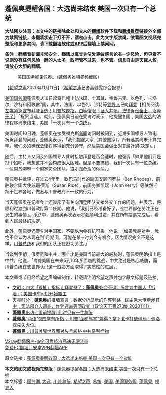  <h2>蓬佩奥提醒各国：大选尚未结束 美国一次只有一个总统</h2> <p class="notice"><b>大陆网友注意：本文中的链接除此处和文末的<a href="https://github.com/bannedbook/fanqiang" >翻墙</a>软件下载和<a href="https://github.com/killgcd/justmysocks/blob/master/README.md">翻墙推荐</a>链接外全部为禁网链接，未翻墙状态下打不开，请勿点击。此为文字版禁闻，欲看图文视频完整版和更多禁闻，请下载<a href="https://github.com/bannedbook/fanqiang">翻墙软件或APP</a>后翻墙上禁闻网。</p><p>备注：翻墙看新闻非常安全，翻墙以真实身份发表敏感言论有一定风险，但只看不说则没有任何风险，翻的人太多，政府管不过来，也不管。信息自由是天赋人权，请放心大胆的翻墙。</b></p>  <div class="entry"> <figure><figcaption><a href="https://www.bannedbook.org/bnews/tag/%e7%be%8e%e5%9b%bd/" class="st_tag internal_tag" rel="tag" title="标签 美国 下的日志">美国</a><a href="https://www.bannedbook.org/bnews/tag/%e5%9b%bd%e5%8a%a1%e5%8d%bf/" class="st_tag internal_tag" rel="tag" title="标签 国务卿 下的日志">国务卿</a><a href="https://www.bannedbook.org/bnews/tag/%E8%93%AC%E4%BD%A9%E5%A5%A5/" class="st_tag internal_tag" rel="tag" title="标签 蓬佩奥 下的日志">蓬佩奥</a>。（蓬佩奥推特视频截图）</figcaption></figure> <p>【<span class='wp_keywordlink_affiliate'><a href="https://www.soundofhope.org" title="希望之声" target="_blank">希望之声</a></span>2020年11月11日】（<a href="https://www.bannedbook.org/bnews/tag/%e5%b8%8c%e6%9c%9b%e4%b9%8b%e5%a3%b0/" class="st_tag internal_tag" rel="tag" title="标签 希望之声 下的日志">希望之声</a>记者高健雯综合报导）</p> <p><a href="https://www.bannedbook.org/bnews/tag/%e7%be%8e%e5%9b%bd%e5%9b%bd%e5%8a%a1%e5%8d%bf/" class="st_tag internal_tag" rel="tag" title="标签 美国国务卿 下的日志">美国国务卿</a>蓬佩奥从16日起将启程出访法国、土耳其、格鲁吉亚、以色列、卡塔尔、沙特和阿联酋7国，其中，法国、以色列、沙特等<a href="https://www.bannedbook.org/bnews/tag/%E9%A2%86%E5%AF%BC%E4%BA%BA/" class="st_tag internal_tag" rel="tag" title="标签 领导人 下的日志">领导人</a>已向<span class='wp_keywordlink'><a href="https://www.bannedbook.org/bnews/comments/20201018/1415809.html" title="“硬盘门”再爆：拿中共华信10％股的“大人物”正是拜登" target="_blank">拜登</a></span>【相关阅读:<a href='https://www.bannedbook.org/bnews/bannedvideo/20201108/1427782.html' target='_blank'>左媒紧急宣布拜登当选！川普放辣招，白等傻眼！证人井喷，法律诉讼全上，沼泽干了</a>】「祝贺当选」。就此，蓬佩奥日前在受访时表示﹐他提醒各国﹐美国<a href="https://www.bannedbook.org/bnews/tag/%e5%a4%a7%e9%80%89/" class="st_tag internal_tag" rel="tag" title="标签 大选 下的日志">大选</a>的法律程序尚未结束﹐美国「一次只有一个<a href="https://www.bannedbook.org/bnews/tag/%e6%80%bb%e7%bb%9f/" class="st_tag internal_tag" rel="tag" title="标签 总统 下的日志">总统</a>」。</p> <p>美国时间10日晚，蓬佩奥在接受福克斯<span class='wp_keywordlink_affiliate'><a href="https://www.bannedbook.org/" title="新闻">新闻</a></span>访问时被问到，近期多国领导人致电祝贺拜登的问题。蓬佩奥表示，「我们提醒大家（其他国家），所有选票尚未计算完毕。我们必须确保法律程序得到充分遵守，然后美国会做出对其最好的(决定)。」</p>  <p>随后，主持人又问及外国领导人此时接触拜登是否合适时，他强调「如果他们只是打个招呼，我想这并不会构成很大困难。但是不要搞错，我们一次只有一位总统，一位国务卿和一个国家安全团队。这才是合适的做法。」</p> <p>蓬佩奥并批评，在过去4年里，欧巴马时代的副国安顾问罗兹（Ben Rhodes），前驻联合国大使苏珊·莱斯（Susan Rice），前国务卿凯瑞（John Kerry）等依然活跃于世界各地，做出与川普政府不一致的行为。</p> <p>当天蓬佩奥在记者会上还驳斥了有关向拜登团队交接外交工作的问题，并表示，将顺利过渡到川普政府第二任期。他说，「我们已经准备好了，全世界都在关注正在发生的事情」。采访中，蓬佩奥再次表示将会顺利过渡，并在所有投票完成后，看到人民最终的决定。</p>  <p>此外，蓬佩奥还警告对手国家，不要以为会有机可乘。他说，「如果我是对手，我绝不会认为从现在到1月期间，可能在某一时刻会有机会。因为情况完全不是这样。<a href="https://www.bannedbook.org/bnews/tag/%E5%B7%9D%E6%99%AE%E6%80%BB%E7%BB%9F/" class="st_tag internal_tag" rel="tag" title="标签 川普总统 下的日志">川普总统</a>和我们的团队正在密切关注。」</p> <p>当谈到伊朗﹑俄罗斯和中共，哪个才是美国当前最大的威胁时，蓬佩奥明确指出是中共。他说，「考虑美国在未来5到10年所面临的挑战，中共绝对是核心威胁，而川普总统在使世界认识这一威胁方面取得了实质性的进展。」</p> <p>本文章或节目经希望之声编辑制作，转载请注明希望之声并包含原文标题及链接。</p>  <ul class='op-related-articles' title='相关阅读'> <li><a href='https://www.bannedbook.org/bnews/cbnews/20201112/1429804.html' target='_blank'>文昭：四大「很扯」指标让拜登悬了；<b>蓬佩奥</b>处变不退、誓言为中国人「拆墙」；美国卡车司机开始罢工</a></li> <li><a href='https://www.bannedbook.org/bnews/cbnews/20201112/1429803.html' target='_blank'>天亮时分：<b>蓬佩奥</b>的推墙宣言；数据分析显示的作弊套路，民主党大佬牵涉其中；司法部介入调查，作弊选举等同政变（政论天下第273集 20201111）</a></li> <li><a href='https://www.bannedbook.org/bnews/bannedvideo/20201112/1429795.html' target='_blank'><b>蓬佩奥</b>出访七国前提醒: 此时只有一位总统</a></li> <li><a href='https://www.bannedbook.org/bnews/bannedvideo/20201112/1429792.html' target='_blank'><b>蓬佩奥</b>“两语”惊四座有所指 ，川普“鱼和熊掌”兼得？拿下北卡打破僵局！佩洛西先失大位。</a></li> <li><a href='https://www.bannedbook.org/bnews/taiwannews/20201112/1429758.html' target='_blank'><b>蓬佩奥</b>：川普唤醒世界面对头号威胁 中共马列怪物</a></li> </ul> <p class="texttj"> <a href="https://www.bannedbook.org/forum23/topic22702.html" target="_blank">V2ray翻墙服务-安全可靠经济高速无限流量</a><br/> <a href="https://github.com/bannedbook/fanqiang/wiki/%E7%A6%81%E9%97%BB%E7%BD%91%E5%AE%89%E5%8D%93%E7%BF%BB%E5%A2%99%E6%96%B0%E9%97%BBAPP" target="_blank">免费PC翻墙、安卓VPN翻墙APP</a></p><p>原文链接：<a class="src_link"  href="https://www.soundofhope.org/post/441922" target="_blank">蓬佩奥提醒各国：大选尚未结束 美国一次只有一个总统</a></p><a name='sharetosocial'></a>       <div><b>本文的图文或视频完整版</b>：<a href='https://www.bannedbook.org/bnews/comments/20201112/1429818.html'>蓬佩奥提醒各国：大选尚未结束 美国一次只有一个总统</a></div>  </div><!--END ENTRY--> <div class="postfooter"> <div>本文标签：<a href="https://www.bannedbook.org/bnews/tag/%e5%9b%bd%e5%8a%a1%e5%8d%bf/" rel="tag">国务卿</a>, <a href="https://www.bannedbook.org/bnews/tag/%e5%a4%a7%e9%80%89/" rel="tag">大选</a>, <a href="https://www.bannedbook.org/bnews/tag/%E5%B7%9D%E6%99%AE%E6%80%BB%E7%BB%9F/" rel="tag">川普总统</a>, <a href="https://www.bannedbook.org/bnews/tag/%e5%b8%8c%e6%9c%9b%e4%b9%8b%e5%a3%b0/" rel="tag">希望之声</a>, <a href="https://www.bannedbook.org/bnews/tag/%e6%80%bb%e7%bb%9f/" rel="tag">总统</a>, <a href="https://www.bannedbook.org/bnews/tag/%e7%be%8e%e5%9b%bd/" rel="tag">美国</a>, <a href="https://www.bannedbook.org/bnews/tag/%e7%be%8e%e5%9b%bd%e5%9b%bd%e5%8a%a1%e5%8d%bf/" rel="tag">美国国务卿</a>, <a href="https://www.bannedbook.org/bnews/tag/%E8%93%AC%E4%BD%A9%E5%A5%A5/" rel="tag">蓬佩奥</a>, <a href="https://www.bannedbook.org/bnews/tag/%E9%A2%86%E5%AF%BC%E4%BA%BA/" rel="tag">领导人</a></div>  </div><!--END POSTFOOTER--> 